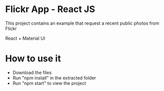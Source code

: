 # Flickr App - React JS

This project contains an example that request a recent public photos from Flickr

React + Material UI

# How to use it

* Download the files
* Run "npm install" in the extracted folder
* Run "npm start" to view the project

